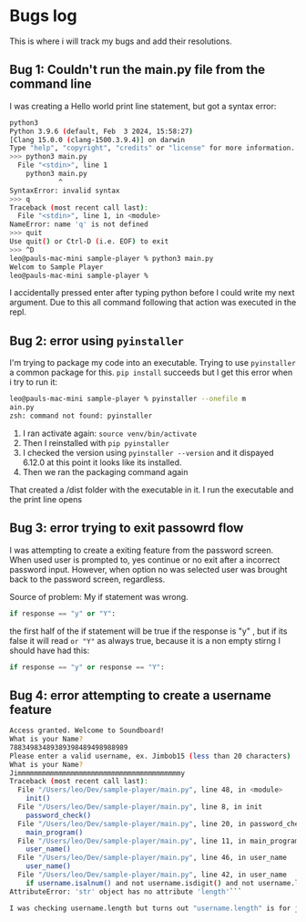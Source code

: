 # Bugs log

This is where i will track my bugs and add their resolutions. 

## Bug 1: Couldn't run the main.py file from the command line

I was creating a Hello world print line statement, but got a syntax error:

```bash
python3 
Python 3.9.6 (default, Feb  3 2024, 15:58:27) 
[Clang 15.0.0 (clang-1500.3.9.4)] on darwin
Type "help", "copyright", "credits" or "license" for more information.
>>> python3 main.py
  File "<stdin>", line 1
    python3 main.py
            ^
SyntaxError: invalid syntax
>>> q
Traceback (most recent call last):
  File "<stdin>", line 1, in <module>
NameError: name 'q' is not defined
>>> quit
Use quit() or Ctrl-D (i.e. EOF) to exit
>>> ^D
leo@pauls-mac-mini sample-player % python3 main.py
Welcom to Sample Player
leo@pauls-mac-mini sample-player % 
```

I accidentally pressed enter after typing python before I could write my next argument. Due to this all command following that action was executed in the repl.

## Bug 2: error using `pyinstaller`

 I'm trying to package my code into an executable. Trying to use `pyinstaller` a common package for this. `pip install` succeeds but I get this error when i try to run it:

```bash
leo@pauls-mac-mini sample-player % pyinstaller --onefile m
ain.py
zsh: command not found: pyinstaller
```

1. I ran activate again: `source venv/bin/activate`
2. Then I reinstalled with `pip pyinstaller`
3. I checked the version using `pyinstaller --version` and it dispayed 6.12.0 at this point it looks like its installed. 
4. Then we ran the packaging command again

That created a /dist folder with the executable in it. I run the executable and the print line opens
 
 ## Bug 3: error trying to exit passowrd flow
 
  I was attempting to create a exiting feature from the password screen.
  When used user is prompted to, yes continue or no exit after a incorrect password input.
  However, when option no was selected user was brought back to the password screen, regardless.

  Source of problem: My if statement was wrong.

  ```python
  if response == "y" or "Y":
  ```
  
  the first half of the if statement will be true if the response is "y" , but if its false it will read `or "Y"` as always true, because it is a non empty stirng
  I should have had this:

  ```python
  if response == "y" or response == "Y":
```




## Bug 4: error attempting to create a username feature

```bash
Access granted. Welcome to Soundboard!
What is your Name?
78834983489389398489498988989
Please enter a valid username, ex. Jimbob15 (less than 20 characters)
What is your Name?
Jimmmmmmmmmmmmmmmmmmmmmmmmmmmmmmmmmmmmmmmmy
Traceback (most recent call last):
  File "/Users/leo/Dev/sample-player/main.py", line 48, in <module>
    init()
  File "/Users/leo/Dev/sample-player/main.py", line 8, in init
    password_check()
  File "/Users/leo/Dev/sample-player/main.py", line 20, in password_check
    main_program()
  File "/Users/leo/Dev/sample-player/main.py", line 11, in main_program
    user_name()
  File "/Users/leo/Dev/sample-player/main.py", line 46, in user_name
    user_name()
  File "/Users/leo/Dev/sample-player/main.py", line 42, in user_name
    if username.isalnum() and not username.isdigit() and not username.length < 20:
AttributeError: 'str' object has no attribute 'length'```

I was checking username.length but turns out "username.length" is for java not python. Instead I should have used the "len" function